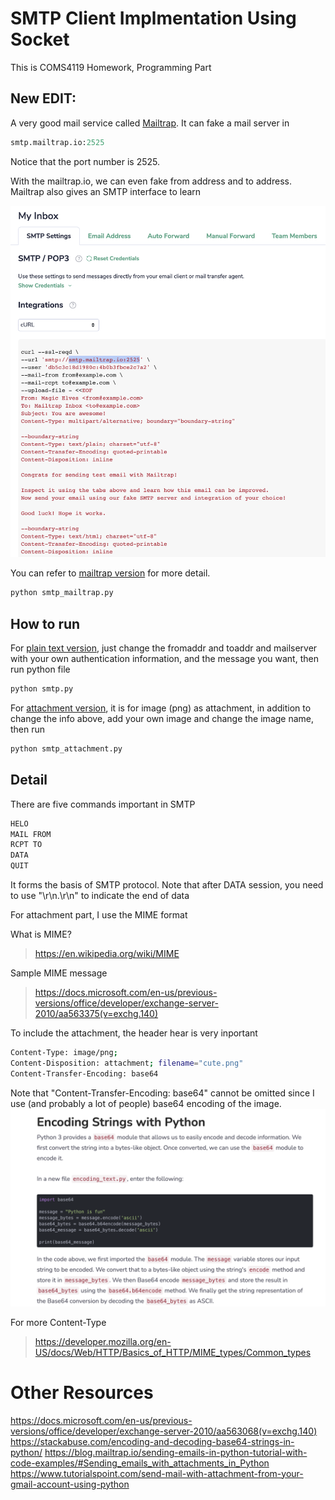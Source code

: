 # SMTP Client Implmentation Using Socket

This is COMS4119 Homework, Programming Part 

## New EDIT:
A very good mail service called [Mailtrap](https://mailtrap.io/). It can fake a mail server in 
```python
smtp.mailtrap.io:2525
```
Notice that the port number is 2525.

With the mailtrap.io, we can even fake from address and to address. Mailtrap also gives an SMTP interface to learn

![mailtrap](images/mailtrap_curl.png)

You can refer to [mailtrap version](smtp_mailtrap.py) for more detail.

```sh
python smtp_mailtrap.py
```



## How to run
For [plain text version](smtp.py), just change the fromaddr and toaddr and mailserver with your own authentication information, and the message you want, then run python file
```sh
python smtp.py
```

For [attachment version](smtp_attachment.py), it is for image (png) as attachment, in addition to change the info above, add your own image and change the image name, then run

```sh
python smtp_attachment.py
```

## Detail
There are five commands important in SMTP
```sh
HELO
MAIL FROM
RCPT TO
DATA
QUIT
```
It forms the basis of SMTP protocol. Note that after DATA session, you need to use "\r\n.\r\n" to indicate the end of data


For attachment part, I use the MIME format

What is MIME?
> https://en.wikipedia.org/wiki/MIME

Sample MIME message
> https://docs.microsoft.com/en-us/previous-versions/office/developer/exchange-server-2010/aa563375(v=exchg.140)

To include the attachment, the header hear is very inportant
```sh
Content-Type: image/png;
Content-Disposition: attachment; filename="cute.png"
Content-Transfer-Encoding: base64
```

Note that "Content-Transfer-Encoding: base64" cannot be omitted since I use  (and probably a lot of people) base64 encoding of the image. 
![Encode String using base64](images/encode-string.png)

For more Content-Type
> https://developer.mozilla.org/en-US/docs/Web/HTTP/Basics_of_HTTP/MIME_types/Common_types


# Other Resources
https://docs.microsoft.com/en-us/previous-versions/office/developer/exchange-server-2010/aa563068(v=exchg.140)
https://stackabuse.com/encoding-and-decoding-base64-strings-in-python/
https://blog.mailtrap.io/sending-emails-in-python-tutorial-with-code-examples/#Sending_emails_with_attachments_in_Python
https://www.tutorialspoint.com/send-mail-with-attachment-from-your-gmail-account-using-python